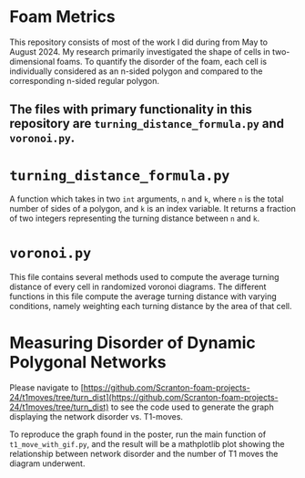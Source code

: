 # Foam Metrics

This repository consists of most of the work I did during from May to August 2024. My research primarily investigated the shape of cells in two-dimensional foams. To quantify the disorder of the foam, each cell is individually considered as an n-sided polygon and compared to the corresponding n-sided regular polygon.

The files with primary functionality in this repository are `turning_distance_formula.py` and `voronoi.py`.
---
# `turning_distance_formula.py`

A function which takes in two `int` arguments, `n` and `k`, where `n` is the total number of sides of a polygon, and `k` is an index variable. It returns a fraction of two integers representing the turning distance between `n` and `k`.

# `voronoi.py`

This file contains several methods used to compute the average turning distance of every cell in randomized voronoi diagrams. The different functions in this file compute the average turning distance with varying conditions, namely weighting each turning distance by the area of that cell.

# Measuring Disorder of Dynamic Polygonal Networks
Please navigate to [https://github.com/Scranton-foam-projects-24/t1moves/tree/turn_dist](https://github.com/Scranton-foam-projects-24/t1moves/tree/turn_dist) to see the code used to generate the graph displaying the network disorder vs. T1-moves.

To reproduce the graph found in the poster, run the main function of `t1_move_with_gif.py`, and the result will be a mathplotlib plot showing the relationship between network disorder and the number of T1 moves the diagram underwent.